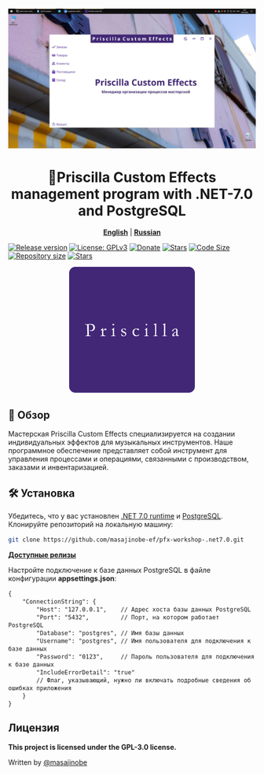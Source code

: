 <p align="center">
    <img src="pic.jpg" alt="pic"/>
</p>

<center>

# 🧢Priscilla Custom Effects management program with .NET-7.0 and PostgreSQL

</center>

<p align="center">
    <b><a href="https://github.com/masajinobe-ef/pfx-workshop-.net7.0/blob/main/README-EN.md">English</a></b>
    |
    <b><a href="https://github.com/masajinobe-ef/pfx-workshop-.net7.0#установка">Russian</a></b>
</p>

[![Release version](https://img.shields.io/github/v/release/masajinobe-ef/pfx-workshop-.net7.0?color=brightgreen&label=Download&style=for-the-badge)](#%EF%B8%8F-установка "Installation")
[![License: GPLv3](https://img.shields.io/badge/license-GPLv3-blue.svg?style=for-the-badge)](LICENSE "License")
[![Donate](https://img.shields.io/badge/_-Donate-red.svg?logo=githubsponsors&labelColor=555555&style=for-the-badge)](https://boosty.to/priscilla-custom-effects "Donate")
[![Stars](https://img.shields.io/github/stars/masajinobe-ef/pfx-workshop-.net7.0?color=fff&labelColor=0C0E0F&style=for-the-badge)](https://boosty.to/priscilla-custom-effects "Stars")
[![Code Size](https://img.shields.io/github/languages/code-size/masajinobe-ef/pfx-workshop-.net7.0.svg?style=for-the-badge)](https://github.com/masajinobe-ef/pfx-workshop-.net7.0 "Code Size")
[![Repository size](https://img.shields.io/github/repo-size/masajinobe-ef/pfx-workshop-.net7.0.svg?style=for-the-badge)](https://github.com/masajinobe-ef/pfx-workshop-.net7.0 "Repository size")
[![Stars](https://img.shields.io/github/languages/top/masajinobe-ef/pfx-workshop-.net7.0.svg?style=for-the-badge)](https://github.com/masajinobe-ef/pfx-workshop-.net7.0 "Stars")

<p align="center" >
    <a href="https://priscilla-custom-effects.github.io">
        <img src="logo.png" alt="logo" width="256"/>
    </a>
</p>

## 📄 Обзор

Мастерская Priscilla Custom Effects специализируется на создании индивидуальных эффектов для музыкальных инструментов. Наше программное обеспечение представляет собой инструмент для управления процессами и операциями, связанными с производством, заказами и инвентаризацией.

## 🛠️ Установка

Убедитесь, что у вас установлен [.NET 7.0 runtime](https://dotnet.microsoft.com/en-us/download/dotnet/7.0) и [PostgreSQL](https://www.postgresql.org).
Клонируйте репозиторий на локальную машину:

```sh
git clone https://github.com/masajinobe-ef/pfx-workshop-.net7.0.git
```

**[Доступные релизы](https://github.com/masajinobe-ef/pfx-workshop-.net7.0/releases)**

Настройте подключение к базе данных PostgreSQL в файле конфигурации **appsettings.json**:

```console
{
    "ConnectionString": {
        "Host": "127.0.0.1",    // Адрес хоста базы данных PostgreSQL
        "Port": "5432",         // Порт, на котором работает PostgreSQL
        "Database": "postgres", // Имя базы данных
        "Username": "postgres", // Имя пользователя для подключения к базе данных
        "Password": "0123",     // Пароль пользователя для подключения к базе данных
        "IncludeErrorDetail": "true" 
        // Флаг, указывающий, нужно ли включать подробные сведения об ошибках приложения
    }
}
```

## Лицензия

**This project is licensed under the GPL-3.0 license.**

Written by [@masajinobe](https://github.com/masajinobe-ef)